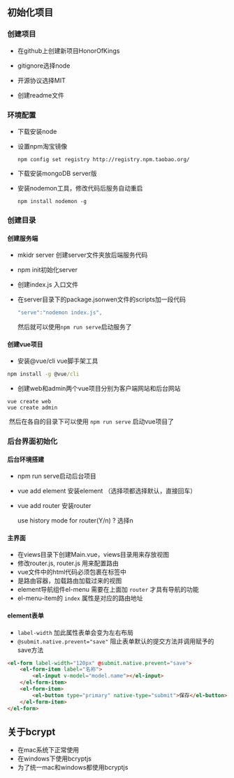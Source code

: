 ## 初始化项目

### 创建项目

- 在github上创建新项目HonorOfKings

- gitignore选择node

- 开源协议选择MIT

- 创建readme文件

  

### 环境配置

- 下载安装node

- 设置npm淘宝镜像

  ```CQL
  npm config set registry http://registry.npm.taobao.org/
  ```

- 下载安装mongoDB server版

- 安装nodemon工具，修改代码后服务自动重启

  ```CQL
  npm install nodemon -g
  ```

  

### 创建目录

####  创建服务端

- mkidr server 创建server文件夹放后端服务代码

- npm init初始化server

- 创建index.js 入口文件

- 在server目录下的package.jsonwen文件的scripts加一段代码

  ```javascript
  "serve":"nodemon index.js",
  ```

  然后就可以使用`npm run serve`启动服务了

#### 创建vue项目

- 安装@vue/cli vue脚手架工具

```cmd
npm install -g @vue/cli
```
- 创建web和admin两个vue项目分别为客户端网站和后台网站
```
vue create web
vue create admin
```

​	然后在各自的目录下可以使用 `npm run serve` 启动vue项目了 



### 后台界面初始化

#### 后台环境搭建

- npm run serve启动后台项目

- vue add element 安装element （选择项都选择默认，直接回车）

- vue add router 安装router 

  use history mode for router(Y/n) ?  选择n

#### 主界面

- 在views目录下创建Main.vue，views目录用来存放视图
- 修改router.js, router.js 用来配置路由
- vue文件中的html代码必须包裹在<template></template>标签中
- <router-view></router-view> 是路由容器，加载路由加载过来的视图
- element导航组件el-menu 需要在上面加 `router` 才具有导航的功能
- el-menu-item的 `index` 属性是对应的路由地址

#### element表单

- `label-width` 加此属性表单会变为左右布局
- `@submit.native.prevent="save"` 阻止表单默认的提交方法并调用赋予的save方法

```html
<el-form label-width="120px" @submit.native.prevent="save">
    <el-form-item label="名称">
    	<el-input v-model="model.name"></el-input>
    </el-form-item>
    <el-form-item>
    	<el-button type="primary" native-type="submit">保存</el-button>
    </el-form-item>
</el-form>
```

## 关于bcrypt

- 在mac系统下正常使用
- 在windows下使用bcryptjs
- 为了统一mac和windows都使用bcryptjs





